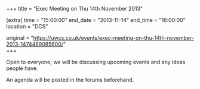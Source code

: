 +++
title = "Exec Meeting on Thu 14th November 2013"

[extra]
time = "15:00:00"
end_date = "2013-11-14"
end_time = "16:00:00"
location = "DCS"

original = "https://uwcs.co.uk/events/exec-meeting-on-thu-14th-november-2013-1474489085600/"    
+++

Open to everyone; we will be discussing upcoming events and any ideas people have.

An agenda will be posted in the forums beforehand.

